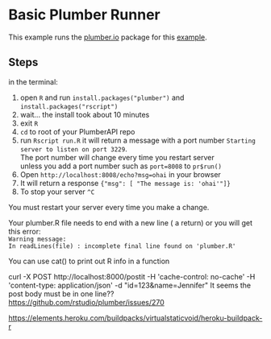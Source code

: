 # Basic Plumber Runner

This example runs the [plumber.io](https://www.rplumber.io/) package for this [example]( https://www.rplumber.io/docs/quickstart.html#quickstart).

## Steps
in the terminal:
1. open `R` and run `install.packages("plumber")` and `install.packages("rscript")`
2. wait... the install took about 10 minutes
3. exit `R`
4. `cd` to root of your PlumberAPI repo 
5. run `Rscript run.R` it will return a message with a port number
`Starting server to listen on port 3229`.  
The port number will change every time you restart server   
unless you add a port number such as `port=8008` to `pr$run()`
6. Open `http://localhost:8008/echo?msg=ohai` in your browser
7. It will return a response `{"msg": [ "The message is: 'ohai'"]}`
8. To stop your server `^C`

You must restart your server every time you make a change.

Your plumber.R file needs to end with a new line ( a return) or you will get this error:  
`Warning message:  `  
`In readLines(file) : incomplete final line found on 'plumber.R'`

You can use cat() to print out R info in a function

curl -X POST http://localhost:8000/postit  -H 'cache-control: no-cache' -H 'content-type: application/json' -d "id=123&name=Jennifer"
It seems the post body must be in one line??
https://github.com/rstudio/plumber/issues/270

https://elements.heroku.com/buildpacks/virtualstaticvoid/heroku-buildpack-r